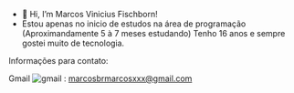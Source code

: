 - 👋 Hi, I’m Marcos Vinicius Fischborn!
- Estou apenas no inicio de estudos na área de programação (Aproximandamente 5 à 7 meses estudando) Tenho 16 anos e sempre gostei muito de tecnologia.

  
Informações para contato:


Gmail
![gmail](https://github.com/MarcosViniciusFischborn/MarcosViniciusFischborn/assets/142673906/9d54b487-6368-484f-8686-7641ce9e9fd7)
:
marcosbrmarcosxxx@gmail.com
<!---
MarcosViniciusFischborn/MarcosViniciusFischborn is a ✨ special ✨ repository because its `README.md` (this file) appears on your GitHub profile.
You can click the Preview link to take a look at your changes.
--->
